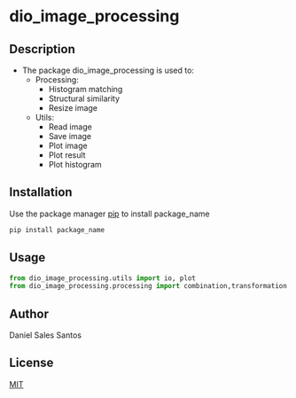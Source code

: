 # dio_image_processing

## Description
* The package dio_image_processing is used to:
	* Processing:
		- Histogram matching 
		- Structural similarity
		- Resize image
	* Utils:
		- Read image
		- Save image
		- Plot image
		- Plot result
		- Plot histogram

## Installation

Use the package manager [pip](https://pip.pypa.io/en/stable/) to install package_name

```bash
pip install package_name
```

## Usage

```Python code
from dio_image_processing.utils import io, plot
from dio_image_processing.processing import combination,transformation
```

## Author
Daniel Sales Santos

## License
[MIT](https://choosealicense.com/licenses/mit/)